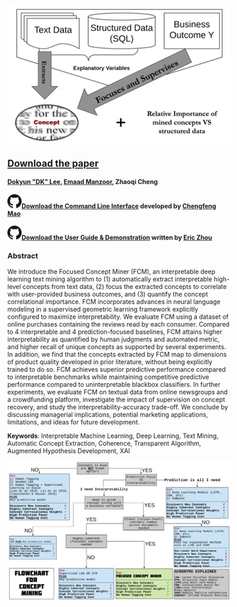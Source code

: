 
![FCM Features](pic/focused.png)
## [Download the paper](https://www.ssrn.com/abstract=3304756) 
#### [Dokyun "DK" Lee](https://www.dlforbusiness.com), [Emaad Manzoor](https://emaadmanzoor.com/), Zhaoqi Cheng

#### ![CLI Repo](pic/GitHub-Mark-32px.png)[Download the Command Line Interface](https://github.com/ecfm/fcm_cli) developed by [Chengfeng Mao](maochf.com)

#### ![guide repo](pic/GitHub-Mark-32px.png)[Download the User Guide & Demonstration](https://github.com/ericbzhou/fcm_cli_guide) written by [Eric Zhou](https://ericbzhou.github.io/)

### Abstract
We introduce the Focused Concept Miner (FCM), an interpretable deep learning text mining algorithm to (1) automatically extract interpretable high-level concepts from text data, (2) focus the extracted concepts to correlate with user-provided business outcomes, and (3) quantify the concept correlational importance. FCM incorporates advances in neural language modeling in a supervised geometric learning framework explicitly configured to maximize interpretability. We evaluate FCM using a dataset of online purchases containing the reviews read by each consumer. Compared to 4 interpretable and 4 prediction-focused baselines, FCM attains higher interpretability as quantified by human judgments and automated metric, and higher recall of unique concepts as supported by several experiments. In addition, we find that the concepts extracted by FCM map to dimensions of product quality developed in prior literature, without being explicitly trained to do so. FCM achieves superior predictive performance compared to interpretable benchmarks while maintaining competitive predictive performance compared to uninterpretable blackbox classifiers. In further experiments, we evaluate FCM on textual data from online newsgroups and a crowdfunding platform, investigate the impact of supervision on concept recovery, and study the interpretability-accuracy trade-off. We conclude by discussing managerial implications, potential marketing applications, limitations, and ideas for future development.

**Keywords**: Interpretable Machine Learning, Deep Learning, Text Mining, Automatic Concept Extraction, Coherence, Transparent Algorithm, Augmented Hypothesis Development, XAI 


![Concept Mining Flowchart](pic/fcmflow.png)

